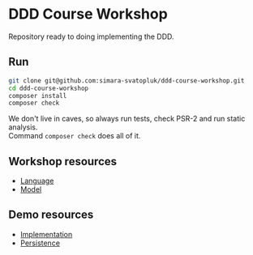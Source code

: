 # DDD Course Workshop

Repository ready to doing implementing the DDD.

## Run
```bash
git clone git@github.com:simara-svatopluk/ddd-course-workshop.git
cd ddd-course-workshop
composer install
composer check
```

We don't live in caves, so always run tests, check PSR-2 and run static analysis.  
Command `composer check` does all of it.

## Workshop resources

* [Language](https://github.com/simara-svatopluk/ddd-course/blob/master/2-language/workshop/workshop.md)
* [Model](https://github.com/simara-svatopluk/ddd-course/blob/master/3-model/workshop/workshop.md)

## Demo resources

* [Implementation](http://bit.ly/ddd-implementation-materials)
* [Persistence](http://bit.ly/ddd-persistence-materials)
